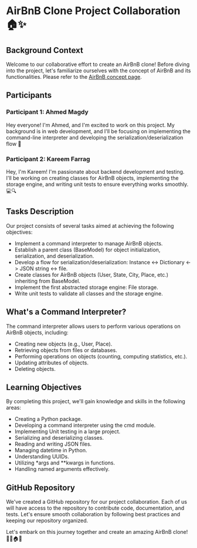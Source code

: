 # AirBnB Clone Project Collaboration 🏠✨

## Background Context

Welcome to our collaborative effort to create an AirBnB clone! Before diving into the project, let's familiarize ourselves with the concept of AirBnB and its functionalities. Please refer to the [AirBnB concept page](https://www.airbnb.com/).

## Participants

### Participant 1: Ahmed Magdy

Hey everyone! I'm Ahmed, and I'm excited to work on this project. My background is in web development, and I'll be focusing on implementing the command-line interpreter and developing the serialization/deserialization flow 🚀

### Participant 2: Kareem Farrag

Hey, I'm Kareem! I'm passionate about backend development and testing. I'll be working on creating classes for AirBnB objects, implementing the storage engine, and writing unit tests to ensure everything works smoothly. 💻🔍

## Tasks Description

Our project consists of several tasks aimed at achieving the following objectives:

- Implement a command interpreter to manage AirBnB objects.
- Establish a parent class (BaseModel) for object initialization, serialization, and deserialization.
- Develop a flow for serialization/deserialization: Instance <-> Dictionary <-> JSON string <-> file.
- Create classes for AirBnB objects (User, State, City, Place, etc.) inheriting from BaseModel.
- Implement the first abstracted storage engine: File storage.
- Write unit tests to validate all classes and the storage engine.

## What's a Command Interpreter?

The command interpreter allows users to perform various operations on AirBnB objects, including:

- Creating new objects (e.g., User, Place).
- Retrieving objects from files or databases.
- Performing operations on objects (counting, computing statistics, etc.).
- Updating attributes of objects.
- Deleting objects.

## Learning Objectives

By completing this project, we'll gain knowledge and skills in the following areas:

- Creating a Python package.
- Developing a command interpreter using the cmd module.
- Implementing Unit testing in a large project.
- Serializing and deserializing classes.
- Reading and writing JSON files.
- Managing datetime in Python.
- Understanding UUIDs.
- Utilizing *args and **kwargs in functions.
- Handling named arguments effectively.

## GitHub Repository

We've created a GitHub repository for our project collaboration. Each of us will have access to the repository to contribute code, documentation, and tests. Let's ensure smooth collaboration by following best practices and keeping our repository organized.

Let's embark on this journey together and create an amazing AirBnB clone! 💪🏼🏠✨
